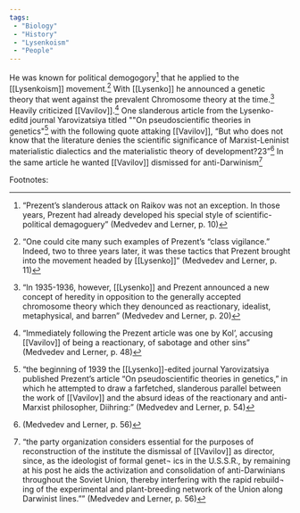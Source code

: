 ```yaml
---
tags:
 - "Biology"
 - "History"
 - "Lysenkoism"
 - "People"
---
```

He was known for political demogogory[^1] that he applied to the [[Lysenkoism]] movement.[^2] With [[Lysenko]] he announced a genetic theory that went against the prevalent Chromosome theory at the time.[^3] Heavily criticized [[Vavilov]].[^4] One slanderous article from the Lysenko-editd journal Yarovizatsiya titled ""On pseudoscientific  theories in genetics"[^5] with the following quote attaking [[Vavilov]], “But who does not know that the literature denies the scientific significance of Marxist-Leninist materialistic dialectics and the materialistic theory of development?23”[^6] In the same article he wanted [[Vavilov]] dismissed for anti-Darwinism[^7]
 
 
 Footnotes:
 
 [^1]:“Prezent’s slanderous attack on Raikov was not an exception.  In those years, Prezent had already developed his special style of scientific-political demagoguery” (Medvedev and Lerner, p. 10)
 
 [^2]:“One  could cite many such examples of Prezent’s “class vigilance.”  Indeed, two to three years later, it was these tactics that Prezent brought into the movement headed by [[Lysenko]]”  (Medvedev and Lerner, p. 11)
 
 [^3]:“In 1935-1936, however, [[Lysenko]] and Prezent announced  a new concept of heredity in opposition to the generally  accepted chromosome theory which they denounced as reactionary, idealist, metaphysical, and barren”  (Medvedev and Lerner, p. 20)
 
 [^4]:“Immediately following the Prezent article was one by Kol’,  accusing [[Vavilov]] of being a reactionary, of sabotage and  other sins”  (Medvedev and Lerner, p. 48)
 
 [^5]:“the beginning of 1939 the [[Lysenko]]-edited journal Yarovizatsiya published Prezent’s article “On pseudoscientific  theories in genetics,” in which he attempted to draw a farfetched, slanderous parallel between the work of [[Vavilov]] and  the absurd ideas of the reactionary and anti-Marxist philosopher, Diihring:”  (Medvedev and Lerner, p. 54)
 
 [^6]:(Medvedev and Lerner, p. 56)
 
 [^7]:“the party organization considers essential for  the purposes of reconstruction of the institute the dismissal  of [[Vavilov]] as director, since, as the ideologist of formal genet¬  ics in the U.S.S.R., by remaining at his post he aids the activization and consolidation of anti-Darwinians throughout  the Soviet Union, thereby interfering with the rapid rebuild¬  ing of the experimental and plant-breeding network of the  Union along Darwinist lines.””  (Medvedev and Lerner, p. 56)